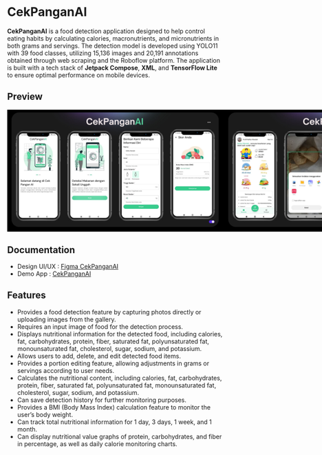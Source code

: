# CekPanganAI
 **CekPanganAI** is a food detection application designed to help control eating habits by calculating calories, macronutrients, and micronutrients in both grams and servings. The detection model is developed using YOLO11 with 39 food classes, utilizing 15,136 images and 20,191 annotations obtained through web scraping and the Roboflow platform. The application is built with a tech stack of **Jetpack Compose**, **XML**, and **TensorFlow Lite** to ensure optimal performance on mobile devices.

## Preview <a name="Preview"></a>
<div style="display:flex;">
     <img alt="Preview" title="Preview" width="" src="Images/1.jpg" />
     <img alt="Preview" title="Preview" width="" src="Images/2.jpg" />
     <img alt="Preview" title="Preview" width="" src="Images/3.jpg" />
     <img alt="Preview" title="Preview" width="" src="Images/4.jpg" />
</div>

## Documentation <a name="documentation"></a>
* Design UI/UX : <a href="https://www.figma.com/design/TA624cpxZ1zyE8LJE5PWoD/CekPanganAI?node-id=1-3289&t=4gPxCeD8yJ5eBMQF-1" target="_blank">Figma CekPanganAI</a>
* Demo App : <a href="https://youtu.be/S1CrvC9wqts">CekPanganAI</a>

## Features <a name="Feature"></a>
- Provides a food detection feature by capturing photos directly or uploading images from the gallery.
- Requires an input image of food for the detection process.
- Displays nutritional information for the detected food, including calories, fat, carbohydrates, protein, fiber, saturated fat, polyunsaturated fat, monounsaturated fat, cholesterol, sugar, sodium, and potassium.
- Allows users to add, delete, and edit detected food items.
- Provides a portion editing feature, allowing adjustments in grams or servings according to user needs.
- Calculates the nutritional content, including calories, fat, carbohydrates, protein, fiber, saturated fat, polyunsaturated fat, monounsaturated fat, cholesterol, sugar, sodium, and potassium.
- Can save detection history for further monitoring purposes.
- Provides a BMI (Body Mass Index) calculation feature to monitor the user’s body weight.
- Can track total nutritional information for 1 day, 3 days, 1 week, and 1 month.
- Can display nutritional value graphs of protein, carbohydrates, and fiber in percentage, as well as daily calorie monitoring charts.
